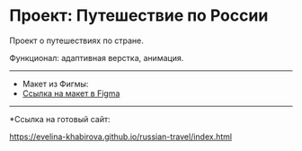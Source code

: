 # Проект: Путешествие по России

Проект о путешествиях по стране.

Функционал: адаптивная верстка, анимация.

----------------------------------------------------------------------------------------------------------------------------------------------------------------------------

* Макет из Фигмы:
* [Ссылка на макет в Figma](https://www.figma.com/file/5S2WSbEFL6awjVWJ0NWL8Q/Sprint-3_-Russia-_-desktop-mobile?node-id=28503%3A0)

-----------------------------------------------------------------------------------------------------------------------------------------------------------------------------

*Ссылка на готовый сайт:

https://evelina-khabirova.github.io/russian-travel/index.html
